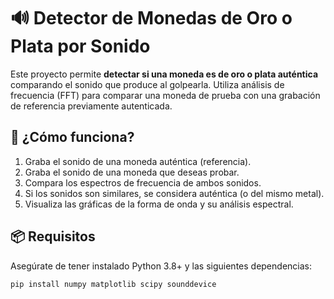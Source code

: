 # 🔊 Detector de Monedas de Oro o Plata por Sonido

Este proyecto permite **detectar si una moneda es de oro o plata auténtica** comparando el sonido que produce al golpearla. Utiliza análisis de frecuencia (FFT) para comparar una moneda de prueba con una grabación de referencia previamente autenticada.

## 🧠 ¿Cómo funciona?

1. Graba el sonido de una moneda auténtica (referencia).
2. Graba el sonido de una moneda que deseas probar.
3. Compara los espectros de frecuencia de ambos sonidos.
4. Si los sonidos son similares, se considera auténtica (o del mismo metal).
5. Visualiza las gráficas de la forma de onda y su análisis espectral.

## 📦 Requisitos

Asegúrate de tener instalado Python 3.8+ y las siguientes dependencias:

```bash
pip install numpy matplotlib scipy sounddevice

